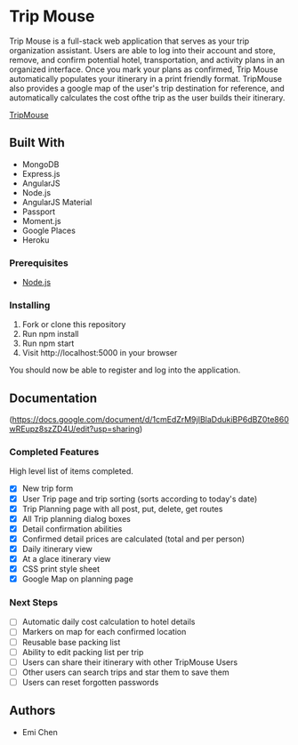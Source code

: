 # Trip Mouse

Trip Mouse is a full-stack web application that serves as your trip organization assistant. Users are able to log into their account and store, remove, and confirm potential hotel, transportation, and activity plans in an organized interface. Once you mark your plans as confirmed, Trip Mouse automatically populates your itinerary in a print friendly format. TripMouse also provides a google map of the user's trip destination for reference, and automatically calculates the cost ofthe trip as the user builds their itinerary.

[TripMouse](tripmouse.herokuapp.com)

## Built With
- MongoDB
- Express.js
- AngularJS
- Node.js
- AngularJS Material
- Passport
- Moment.js
- Google Places 
- Heroku

### Prerequisites

- [Node.js](https://nodejs.org/en/)

### Installing

1. Fork or clone this repository
2. Run npm install
3. Run npm start
4. Visit http://localhost:5000 in your browser

You should now be able to register and log into the application. 

## Documentation

(https://docs.google.com/document/d/1cmEdZrM9jIBlaDdukiBP6dBZ0te860wREupz8szZD4U/edit?usp=sharing)

### Completed Features

High level list of items completed.

- [x] New trip form
- [x] User Trip page and trip sorting (sorts according to today's date)
- [x] Trip Planning page with all post, put, delete, get routes
- [x] All Trip planning dialog boxes
- [x] Detail confirmation abilities
- [x] Confirmed detail prices are calculated (total and per person)
- [x] Daily itinerary view
- [x] At a glace itinerary view
- [x] CSS print style sheet
- [x] Google Map on planning page

### Next Steps

- [ ] Automatic daily cost calculation to hotel details
- [ ] Markers on map for each confirmed location
- [ ] Reusable base packing list
- [ ] Ability to edit packing list per trip
- [ ] Users can share their itinerary with other TripMouse Users
- [ ] Other users can search trips and star them to save them
- [ ] Users can reset forgotten passwords

## Authors

* Emi Chen